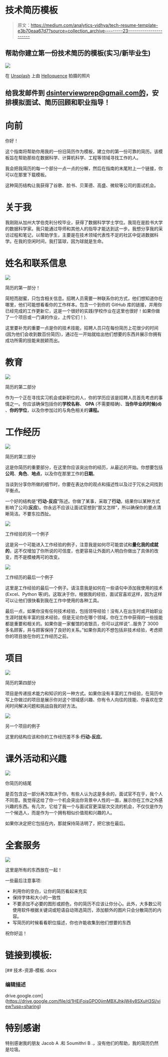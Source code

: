 # 技术简历模板

> 原文：<https://medium.com/analytics-vidhya/tech-resume-template-e3b70eaa67d7?source=collection_archive---------23----------------------->

## 帮助你建立第一份技术简历的模板(实习/新毕业生)

![](img/b281e248518162feaad3645aa913677b.png)

在 [Unsplash](https://unsplash.com?utm_source=medium&utm_medium=referral) 上由 [Helloquence](https://unsplash.com/@helloquence?utm_source=medium&utm_medium=referral) 拍摄的照片

## 给我发邮件到 dsinterviewprep@gmail.com[的](https://mail.google.com/a/?view=cm&fs=1&to=dsinterviewprep@gmail.com)，安排模拟面试、简历回顾和职业指导！

# 向前

你好！

这个指南将帮助你用我的一份旧简历作为模板，建立你的第一份可靠的简历。该模板旨在帮助那些在数据科学、计算机科学、工程等领域寻找工作的人。

我会把我简历的每一个部分一点一点的分解，然后在指南的末尾附上一个链接，你可以在那里下载模板。

这种简历结构让我获得了谷歌、脸书、贝莱德、高盛、微软等公司的面试机会。

# 关于我

我刚刚从加州大学伯克利分校毕业，获得了数据科学学士学位。我现在是脸书大学的数据科学家。我只能通过导师和其他人的指导才能达到这一步。我想分享我的采访过程和笔记，以帮助学生，主要是在技术领域代表性不足的社区中促进数据科学。在我的空闲时间，我打篮球，因为球就是生命。

# 姓名和联系信息

![](img/c4ce7bd9ae896773b9820dbe09267593.png)

简历的第一部分！

简短而甜蜜，只包含相关信息。招聘人员需要一种联系你的方式，他们想知道你在哪里，他们可能想看看你的工作样本。包含一个到你的 GitHub 库的链接，并用你已经完成的工作更新它，这是一个很好的实践(学校作业在这里也很好！如果你做了一个项目或一门课的作业，上传它们！).

这里要补充的重要一点是你的技术技能，招聘人员只在每份简历上花很少的时间(因为他们会收到数百份简历)，通过在一开始就给出他们想要的东西并展示你拥有成功所需的技能来脱颖而出。

# 教育

![](img/1cd465105bb9da302c45274481e132f0.png)

简历的第二部分

作为一个正在寻找实习机会或新职位的人，你的学历应该是招聘人员首先考虑的事情之一。你应该确保包括你的**学校名称**、 **GPA** (不需要精确)、**当你毕业的时候(d)** 、**你的学位**，以及你参加过的与角色相关的**课程。**

# 工作经历

![](img/10821b3419c337643bdc8784e4c10b85.png)

简历的第三部分

这是你简历的重要部分，在这里你应该突出你的经历，从最近的开始。你想要包括**公司**、**角色**、**地点**，以及你在那里工作的**日期**。

当谈到分享你所做的细节时，你要在表达你的观点和描述性以及过于冗长之间找到平衡点。

一个好的结构是“**行动-反应**”陈述。你做了某事，采取了**行动**，结果你以某种方式影响了公司(**反应**)。你永远不应该让面试官想到“那又怎样”，所以确保你的要点清晰简洁。不要东拉西扯。

![](img/379ac06f835a25f66366db05baafd237.png)

工作经验的另一个例子

这是另一个可能进入工作经验的例子，注意我是如何尽可能尝试和**量化我的成就的**，这不仅增加了你所说的可信度，也更容易让外面的人明白你做出了具体的改变，而不是模棱两可的改变。

![](img/b5ad75421fed91575d2509216035baf0.png)

工作经历的最后一个例子

这里是工作经验的最后一个例子。请注意我是如何在一些语句中添加我使用的技术(Excel、Python 等)的。这取决于你，根据我的经验，面试官喜欢这样，因为这样可以让他们很快看到我在工作中使用的各种工具。

最后一点，如果你没有任何技术经验，包括领导经验！没有人在出生时或开始职业生涯时就有丰富的技术经验，但是无论你在哪个领域，你在工作中获得的一些技能都是重要和相关的。如果你是一家餐馆的收银员，你可以这样说“…服务了 3000 多名顾客，并与顾客保持了良好的关系。”如果你真的不想包括非技术经验，考虑把你的项目放在你的工作经历之前。

# 项目

![](img/8c20e4ef1d94547e6aadc10fbd17169b.png)

简历的第四部分

项目是传递技术能力和知识的另一种方式。如果你没有丰富的工作经验，在简历中写上你做过的项目是展示你对这个领域感兴趣、你有令人向往的技能、你喜欢在空闲时间解决问题和挑战自我的好方法。

![](img/5df0114d5b0e6ce2887cd9691074c92d.png)

另一个项目的例子

这里的结构应该和你的工作经历差不多:**行动-反应**。

# 课外活动和兴趣

![](img/94175b6afa42ad843c0f99fe67217289.png)

你简历的结尾

是否包含这一部分再次取决于你，有些人认为这是多余的，面试官不在乎，我个人不同意。我觉得这给了你一个机会突出你背景中人性的一面，展示你在工作之外感兴趣的东西。有几次，它给了我一个与面试官更深层次交流的机会，不仅仅是作为一个候选人，而是作为一个拥有相似价值观和兴趣的人。

如果你决定把它包括在内，那就保持简洁明了，把它放在最后。

# 全套服务

![](img/a2663f2101055151239b38fbeb4f55f4.png)

这里是所有的东西放在一起！

一些最后注意事项:

*   利用你的空白，让你的简历看起来充实
*   保持字体和大小的一致性
*   不要添加不必要的图形或颜色，你的简历不应该让你分心。此外，大多数公司使用软件根据关键词或短语自动筛选简历，添加额外的图片只会分散简历的内容。
*   写简历的时候看看职位描述，你也许能收集到他们想要的东西

祝你好运！

# 链接到模板:

[](https://drive.google.com/file/d/1HEiFoisGPO0jimMBXJhkjW4y8SXuH3Sl/view?usp=sharing) [## 技术-资源-模板. docx

### 编辑描述

drive.google.com](https://drive.google.com/file/d/1HEiFoisGPO0jimMBXJhkjW4y8SXuH3Sl/view?usp=sharing) 

# 特别感谢

特别感谢我的朋友 Jacob A .和 Soumithri B .，没有他们的帮助，我的简历仍然是垃圾。